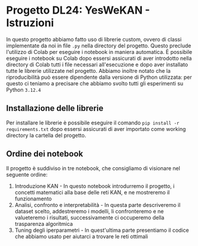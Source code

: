 # Progetto DL24: YesWeKAN - Istruzioni

In questo progetto abbiamo fatto uso di librerie custom, ovvero di classi implementate da noi in file `.py` nella directory del progetto. Questo preclude l'utilizzo di Colab per eseguire i notebook in maniera automatica. È possibile eseguire i notebook su Colab dopo essersi assicurati di aver introdotto nella directory di Colab tutti i file necessari all'esecuzione e dopo aver installato tutte le librerie utilizzate nel progetto. Abbiamo inoltre notato che la riproducibilità può essere dipendente dalla versione di Python utilizzata: per questo ci teniamo a precisare che abbiamo svolto tutti gli esperimenti su Python `3.12.4`

## Installazione delle librerie

Per installare le librerie è possibile eseguire il comando `pip install -r requirements.txt` dopo essersi assicurati di aver importato come working directory la cartella del progetto.

## Ordine dei notebook

Il progetto è suddiviso in tre notebook, che consigliamo di visionare nel seguente ordine:
1) Introduzione KAN - In questo notebook introdurremo il progetto, i concetti matematici alla base delle reti KAN, e ne mostreremo il funzionamento
2) Analisi, confronto e interpretabilità - In questa parte descriveremo il dataset scelto, addestreremo i modelli, li confronteremo e ne valueteremo i risultati, successivamente ci occuperemo della trasparenza algoritmica
3) Tuning degli iperparametri - In quest'ultima parte presentiamo il codice che abbiamo usato per aiutarci a trovare le reti ottimali
